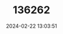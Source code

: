 ---
title: "136262"
category: "Hylopetes platyurus"
draft: false
date: 2024-02-22 13:03:51
languages:
  English: ["Gray Cheeked Flying Squirrel", "Grey Cheeked Flying Squirrel", "Jentink's Flying Squirrel"]
---